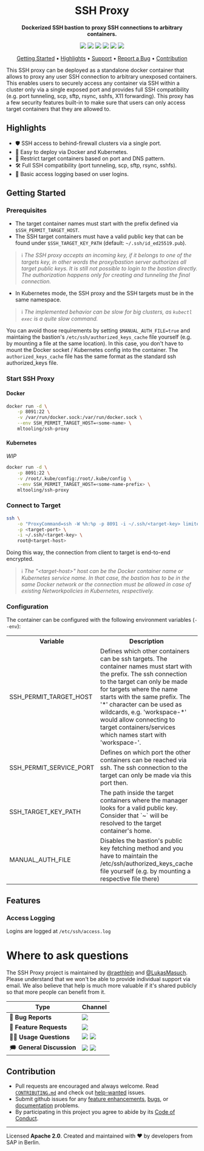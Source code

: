 <h1 align="center">
    SSH Proxy
</h1>

<p align="center">
    <strong>Dockerized SSH bastion to proxy SSH connections to arbitrary containers.</strong>
</p>

<p align="center">
    <a href="https://hub.docker.com/r/mltooling/ssh-proxy" title="Docker Image Version"><img src="https://images.microbadger.com/badges/version/mltooling/ssh-proxy.svg"></a>
    <a href="https://hub.docker.com/r/mltooling/ssh-proxy" title="Docker Pulls"><img src="https://img.shields.io/docker/pulls/mltooling/ssh-proxy.svg"></a>
    <a href="https://hub.docker.com/r/mltooling/ssh-proxy" title="Docker Image Metadata"><img src="https://images.microbadger.com/badges/image/mltooling/ssh-proxy.svg"></a>
    <a href="https://github.com/ml-tooling/ssh-proxy/blob/develop/LICENSE" title="SSH Proxy License"><img src="https://img.shields.io/badge/License-Apache%202.0-green.svg"></a>
    <a href="https://gitter.im/ml-tooling/community" title="Chat on Gitter"><img src="https://badges.gitter.im/ml-tooling/community.svg"></a>
    <a href="https://twitter.com/mltooling" title="ML Tooling on Twitter"><img src="https://img.shields.io/twitter/follow/mltooling.svg?style=social"></a>
</p>

<p align="center">
  <a href="#getting-started">Getting Started</a> •
  <a href="#highlights">Highlights</a> •
  <a href="#where-to-ask-questions">Support</a> •
  <a href="https://github.com/ml-tooling/ssh-proxy/issues/new?labels=bug&template=01_bug-report.md">Report a Bug</a> •
  <a href="#contribution">Contribution</a>
</p>

This SSH proxy can be deployed as a standalone docker container that allows to proxy any user SSH connection to arbitrary unexposed containers. This enables users to securely access any container via SSH within a cluster only via a single exposed port and provides full SSH compatibility (e.g. port tunneling, scp, sftp, rsync, sshfs, X11 forwarding). This proxy has a few security features built-in to make sure that users can only access target containers that they are allowed to.

## Highlights

- 🛡 SSH access to behind-firewall clusters via a single port.
- 🐳 Easy to deploy via Docker and Kubernetes.
- 🔐 Restrict target containers based on port and DNS pattern.
- 🛠 Full SSH compatibility (port tunneling, scp, sftp, rsync, sshfs).
- 📄 Basic access logging based on user logins.

## Getting Started

### Prerequisites

- The target container names must start with the prefix defined via `$SSH_PERMIT_TARGET_HOST`.
- The SSH target containers must have a valid public key that can be found under `$SSH_TARGET_KEY_PATH` (default: `~/.ssh/id_ed25519.pub`).

> ℹ️ _The SSH proxy accepts an incoming key, if it belongs to one of the targets key, in other words the proxy/bastion server authorizes all target public keys. It is still not possible to login to the bastion directly. The authorization happens only for creating and tunneling the final connection._

- In Kubernetes mode, the SSH proxy and the SSH targets must be in the same namespace.

> ℹ️ _The implemented behavior can be slow for big clusters, as `kubectl exec` is a quite slow command._

You can avoid those requirements by setting `$MANUAL_AUTH_FILE=true` and maintaing the bastion's `/etc/ssh/authorized_keys_cache` file yourself (e.g. by mounting a file at the same location). In this case, you don't have to mount the Docker socket / Kubernetes config into the container. The `authorized_keys_cache` file has the same format as the standard ssh authorized_keys file.

### Start SSH Proxy

#### Docker

```bash
docker run -d \
    -p 8091:22 \
    -v /var/run/docker.sock:/var/run/docker.sock \
    --env SSH_PERMIT_TARGET_HOST=<some-name> \
    mltooling/ssh-proxy
```

#### Kubernetes

_WIP_

```bash
docker run -d \
    -p 8091:22 \
    -v /root/.kube/config:/root/.kube/config \
    --env SSH_PERMIT_TARGET_HOST=<some-name-prefix> \
    mltooling/ssh-proxy
```

### Connect to Target

```bash
ssh \
    -o "ProxyCommand=ssh -W %h:%p -p 8091 -i ~/.ssh/<target-key> limited-user@<ssh-proxy-host>" \
    -p <target-port> \
    -i ~/.ssh/<target-key> \
    root@<target-host>
```

Doing this way, the connection from client to target is end-to-end encrypted.

> ℹ️ _The "\<target-host\>" host can be the Docker container name or Kubernetes service name. In that case, the bastion has to be in the same Docker network or the connection must be allowed in case of existing Networkpolicies in Kubernetes, respectively._

### Configuration

The container can be configured with the following environment variables (`--env`):

<table>
    <tr>
        <th>Variable</th>
        <th>Description</th>
        <th>Default</th>
    </tr>
    <tr>
        <td>SSH_PERMIT_TARGET_HOST</td>
        <td>Defines which other containers can be ssh targets. The container names must start with the prefix. The ssh connection to the target can only be made for targets where the name starts with the same prefix. The '*' character can be used as wildcards, e.g. 'workspace-*' would allow connecting to target containers/services which names start with 'workspace-'.
        </td>
        <td>*</td>
    </tr>
    <tr>
        <td>SSH_PERMIT_SERVICE_PORT</td>
        <td>Defines on which port the other containers can be reached via ssh. The ssh connection to the target can only be made via this port then.</td>
        <td>22</td>
    </tr>
    <tr>
        <td>SSH_TARGET_KEY_PATH</td>
        <td>The path inside the target containers where the manager looks for a valid public key.
        Consider that `~` will be resolved to the target container's home.</td>
        <td>~/.ssh/id_ed25519.pub</td>
    </tr>
    <tr>
        <td>MANUAL_AUTH_FILE</td>
        <td>Disables the bastion's public key fetching method and you have to maintain the /etc/ssh/authorized_keys_cache file yourself (e.g. by mounting a respective file there)</td>
        <td>false</td>
    </tr>
</table>

## Features

### Access Logging

Logins are logged at `/etc/ssh/access.log`

# Where to ask questions

The SSH Proxy project is maintained by [@raethlein](https://twitter.com/raethlein) and [@LukasMasuch](https://twitter.com/LukasMasuch). Please understand that we won't be able
to provide individual support via email. We also believe that help is much more
valuable if it's shared publicly so that more people can benefit from it.

| Type                     | Channel                                              |
| ------------------------ | ------------------------------------------------------ |
| 🚨 **Bug Reports**       | <a href="https://github.com/ml-tooling/ssh-proxy/issues?utf8=%E2%9C%93&q=is%3Aopen+is%3Aissue+label%3Abug+sort%3Areactions-%2B1-desc+" title="Open Bug Report"><img src="https://img.shields.io/github/issues/ml-tooling/ssh-proxy/bug.svg"></a>                                 |
| 🎁 **Feature Requests**  | <a href="https://github.com/ml-tooling/ssh-proxy/issues?q=is%3Aopen+is%3Aissue+label%3Afeature-request+sort%3Areactions-%2B1-desc" title="Open Feature Request"><img src="https://img.shields.io/github/issues/ml-tooling/ssh-proxy/feature-request.svg?label=feature%20requests"></a>                                 |
| 👩‍💻 **Usage Questions**   |  <a href="https://stackoverflow.com/questions/tagged/ml-tooling" title="Open Question on Stackoverflow"><img src="https://img.shields.io/badge/stackoverflow-ml--tooling-orange.svg"></a> <a href="https://gitter.im/ml-tooling/community" title="Chat on Gitter"><img src="https://badges.gitter.im/ml-tooling/community.svg"></a> |
| 🗯 **General Discussion** | <a href="https://gitter.im/ml-tooling/community" title="Chat on Gitter"><img src="https://badges.gitter.im/ml-tooling/community.svg"></a>  <a href="https://twitter.com/mltooling" title="ML Tooling on Twitter"><img src="https://img.shields.io/twitter/follow/mltooling.svg?style=social"></a>                  |

## Contribution

- Pull requests are encouraged and always welcome. Read [`CONTRIBUTING.md`](https://github.com/ml-tooling/ssh-proxy/tree/master/CONTRIBUTING.md) and check out [help-wanted](https://github.com/ml-tooling/ssh-proxy/issues?utf8=%E2%9C%93&q=is%3Aopen+is%3Aissue+label%3A"help+wanted"+sort%3Areactions-%2B1-desc+) issues.
- Submit github issues for any [feature enhancements](https://github.com/ml-tooling/ssh-proxy/issues/new?assignees=&labels=feature-request&template=02_feature-request.md&title=), [bugs](https://github.com/ml-tooling/ssh-proxy/issues/new?assignees=&labels=bug&template=01_bug-report.md&title=), or [documentation](https://github.com/ml-tooling/ssh-proxy/issues/new?assignees=&labels=enhancement%2C+docs&template=03_documentation.md&title=) problems.
- By participating in this project you agree to abide by its [Code of Conduct](https://github.com/ml-tooling/ssh-proxy/tree/master/CODE_OF_CONDUCT.md).

---

Licensed **Apache 2.0**. Created and maintained with ❤️ by developers from SAP in Berlin. 